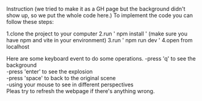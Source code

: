 Instruction (we tried to make it as a GH page but the background didn't show up, so we put the whole code here.)
To implement the code you can follow these steps:

1.clone the project to your computer
2.run ' npm install ' (make sure you have npm and vite in your environment)
3.run ' npm run dev '
4.open from localhost

Here are some keyboard event to do some operations.
-press 'q' to see the background<br />
-press 'enter' to see the explosion<br />
-press 'space' to back to the original scene<br />
-using your mouse to see in different perspectives<br />
Pleas try to refresh the webpage if there's anything wrong.
